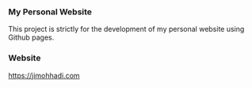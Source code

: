 ### My Personal Website
This project is strictly for the development of my personal website using Github pages.
### Website
https://jimohhadi.com
